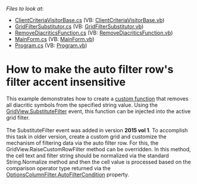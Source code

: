 <!-- default file list -->
*Files to look at*:

* [ClientCriteriaVisitorBase.cs](./CS/DxSample/Filtering/ClientCriteriaVisitorBase.cs) (VB: [ClientCriteriaVisitorBase.vb](./VB/DxSample/Filtering/ClientCriteriaVisitorBase.vb))
* [GridFilterSubstitutor.cs](./CS/DxSample/Filtering/GridFilterSubstitutor.cs) (VB: [GridFilterSubstitutor.vb](./VB/DxSample/Filtering/GridFilterSubstitutor.vb))
* [RemoveDiacriticsFunction.cs](./CS/DxSample/Filtering/RemoveDiacriticsFunction.cs) (VB: [RemoveDiacriticsFunction.vb](./VB/DxSample/Filtering/RemoveDiacriticsFunction.vb))
* [MainForm.cs](./CS/DxSample/MainForm.cs) (VB: [MainForm.vb](./VB/DxSample/MainForm.vb))
* [Program.cs](./CS/DxSample/Program.cs) (VB: [Program.vb](./VB/DxSample/Program.vb))
<!-- default file list end -->
# How to make the auto filter row's filter accent insensitive


<p>This example demonstrates how to create a <a href="https://documentation.devexpress.com/#WindowsForms/CustomDocument9947">custom function</a> that removes all diacritic symbols from the specified string value. Using the <a href="https://documentation.devexpress.com/#WindowsForms/DevExpressXtraGridViewsBaseColumnView_SubstituteFiltertopic">GridView.SubstituteFilter</a> event, this function can be injected into the active grid filter.<br><br>The SubstituteFilter event was added in version <strong>2015 vol 1</strong>. To accomplish this task in older version, create a custom grid and customize the mechanism of filtering data via the auto filter row. For this, the GridView.RaiseCustomRowFilter method can be overridden. In this method, the cell text and filter string should be normalized via the standard String.Normalize method and then the cell value is processed based on the comparison operator type returned via the <a href="http://documentation.devexpress.com/#WindowsForms/DevExpressXtraGridColumnsOptionsColumnFilter_AutoFilterConditiontopic"><u>OptionsColumnFilter.AutoFilterCondition</u></a> property.<br><br><strong></p>



